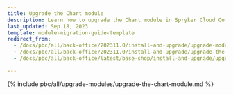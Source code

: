 ```yaml
---
title: Upgrade the Chart module
description: Learn how to upgrade the Chart module in Spryker Cloud Commerce OS, enhancing data visualization capabilities within your Back Office for improved analytics.
last_updated: Sep 18, 2023
template: module-migration-guide-template
redirect_from:
  - /docs/pbc/all/back-office/202311.0/install-and-upgrade/upgrade-modules/upgrade-the-chart-module.html
  - /docs/pbc/all/back-office/202311.0/install-and-upgrade/upgrade-the-chart-module.html
  - /docs/pbc/all/back-office/latest/base-shop/install-and-upgrade/upgrade-the-chart-module.html

---
```


{% include pbc/all/upgrade-modules/upgrade-the-chart-module.md %} <!-- To edit, see /_includes/pbc/all/upgrade-modules/upgrade-the-chart-module.md -->
